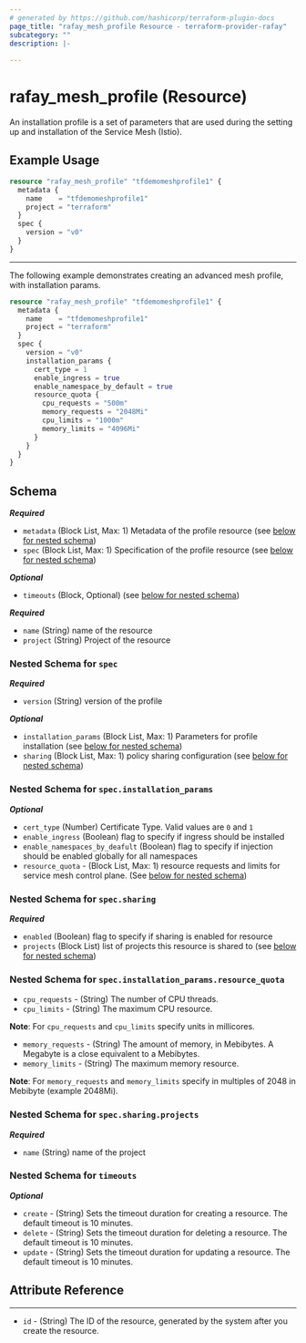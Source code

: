 ```yaml
---
# generated by https://github.com/hashicorp/terraform-plugin-docs
page_title: "rafay_mesh_profile Resource - terraform-provider-rafay"
subcategory: ""
description: |-
  
---
```


# rafay_mesh_profile (Resource)
An installation profile is a set of parameters that are used during the setting up and installation of the Service Mesh (Istio).



## Example Usage

```terraform
resource "rafay_mesh_profile" "tfdemomeshprofile1" {
  metadata {
    name    = "tfdemomeshprofile1"
    project = "terraform"
  }
  spec {
    version = "v0"
  }
}
```

---

The following example demonstrates creating an advanced mesh profile, with installation params.

```terraform
resource "rafay_mesh_profile" "tfdemomeshprofile1" {
  metadata {
    name    = "tfdemomeshprofile1"
    project = "terraform"
  }
  spec {
    version = "v0"
    installation_params {
      cert_type = 1
      enable_ingress = true
      enable_namespace_by_default = true
      resource_quota {
        cpu_requests = "500m"
        memory_requests = "2048Mi"
        cpu_limits = "1000m"
        memory_limits = "4096Mi"
      }
    }
  }
}

```

<!-- schema generated by tfplugindocs -->
## Schema

***Required***

- `metadata` (Block List, Max: 1) Metadata of the profile resource (see [below for nested schema](#nestedblock--metadata))
- `spec` (Block List, Max: 1) Specification of the profile resource (see [below for nested schema](#nestedblock--spec))

***Optional***

- `timeouts` (Block, Optional) (see [below for nested schema](#nestedblock--timeouts))


***Required***

- `name` (String) name of the resource
- `project` (String) Project of the resource


<a id="nestedblock--spec"></a>
### Nested Schema for `spec`

***Required***
- `version` (String) version of the profile

***Optional***

- `installation_params` (Block List, Max: 1) Parameters for profile installation (see [below for nested schema](#nestedblock--spec--installation_params))
- `sharing` (Block List, Max: 1) policy sharing configuration (see [below for nested schema](#nestedblock--spec--sharing))

<a id="nestedblock--spec--installation_params"></a>
### Nested Schema for `spec.installation_params`

***Optional***

- `cert_type` (Number) Certificate Type. Valid values are `0` and `1`
- `enable_ingress` (Boolean) flag to specify if ingress should be installed
- `enable_namespaces_by_deafult` (Boolean) flag to specify if injection should be enabled globally for all namespaces
- `resource_quota` - (Block List, Max: 1) resource requests and limits for service mesh control plane. (See [below for nested schema](#nestedblock--spec--installation_params--resourcequota))


<a id="nestedblock--spec--sharing"></a>
### Nested Schema for `spec.sharing`

***Required***

- `enabled` (Boolean) flag to specify if sharing is enabled for resource
- `projects` (Block List) list of projects this resource is shared to (see [below for nested schema](#nestedblock--spec--sharing--projects))

<a id="nestedblock--spec--installation_params--resourcequota"></a>
### Nested Schema for `spec.installation_params.resource_quota`
 
- `cpu_requests` - (String) The number of CPU threads.
- `cpu_limits` - (String) The maximum CPU resource.

**Note**: For `cpu_requests` and `cpu_limits` specify units in millicores.
- `memory_requests` - (String) The amount of memory, in Mebibytes. A Megabyte is a close equivalent to a Mebibytes.
- `memory_limits` - (String) The maximum memory resource.

**Note**: For `memory_requests` and `memory_limits` specify in multiples of 2048 in Mebibyte (example 2048Mi).


<a id="nestedblock--spec--sharing--projects"></a>
### Nested Schema for `spec.sharing.projects`

***Required***

- `name` (String) name of the project


<a id="nestedblock--timeouts"></a>
### Nested Schema for `timeouts`

***Optional***
- `create` - (String) Sets the timeout duration for creating a resource. The default timeout is 10 minutes. 
- `delete` - (String) Sets the timeout duration for deleting a resource. The default timeout is 10 minutes. 
- `update` - (String) Sets the timeout duration for updating a resource. The default timeout is 10 minutes. 


## Attribute Reference

---

- `id` - (String) The ID of the resource, generated by the system after you create the resource.
